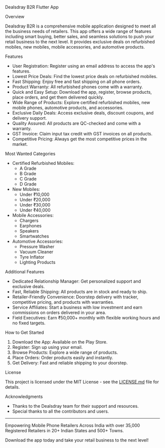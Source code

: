  Dealsdray B2R Flutter App

 Overview

Dealsdray B2R is a comprehensive mobile application designed to meet all the business needs of retailers. This app offers a wide range of features including smart buying, better sales, and seamless solutions to push your retail business to the next level. It provides exclusive deals on refurbished mobiles, new mobiles, mobile accessories, and automotive products.

 Features

- User Registration: Register using an email address to access the app's features.
- Lowest Price Deals: Find the lowest price deals on refurbished mobiles.
- Fast Shipping: Enjoy free and fast shipping on all phone orders.
- Product Warranty: All refurbished phones come with a warranty.
- Quick and Easy Setup: Download the app, register, browse products, place orders, and get them delivered quickly.
- Wide Range of Products: Explore certified refurbished mobiles, new mobile phones, automotive products, and accessories.
- Exclusive Daily Deals: Access exclusive deals, discount coupons, and delivery support.
- Quality Assured: All products are QC-checked and come with a warranty.
- GST Invoice: Claim input tax credit with GST invoices on all products.
- Competitive Pricing: Always get the most competitive prices in the market.

 Most Wanted Categories

- Certified Refurbished Mobiles:
  - A Grade
  - B Grade
  - C Grade
  - D Grade
- New Mobiles:
  - Under ₹10,000
  - Under ₹20,000
  - Under ₹30,000
  - Under ₹40,000
- Mobile Accessories:
  - Chargers
  - Earphones
  - Speakers
  - Smartwatches
- Automotive Accessories:
  - Pressure Washer
  - Vacuum Cleaner
  - Tyre Inflator
  - Lighting Products

 Additional Features

- Dedicated Relationship Manager: Get personalized support and exclusive deals.
- Fast, Reliable Shipping: All products are in stock and ready to ship.
- Retailer-Friendly Convenience: Doorstep delivery with tracker, competitive pricing, and products with warranties.
- Service Affiliates: Start a business with low investment and earn commissions on orders delivered in your area.
- Field Executives: Earn ₹50,000+ monthly with flexible working hours and no fixed targets.

 How to Get Started

1. Download the App: Available on the Play Store.
2. Register: Sign up using your email.
3. Browse Products: Explore a wide range of products.
4. Place Orders: Order products easily and instantly.
5. Get Delivery: Fast and reliable shipping to your doorstep.

 

 License

This project is licensed under the MIT License - see the [LICENSE.md](LICENSE.md) file for details.

 Acknowledgments

- Thanks to the Dealsdray team for their support and resources.
- Special thanks to all the contributors and users.

---

Empowering Mobile Phone Retailers Across India with over 35,000 Registered Retailers in 20+ Indian States and 500+ Towns.

Download the app today and take your retail business to the next level!


